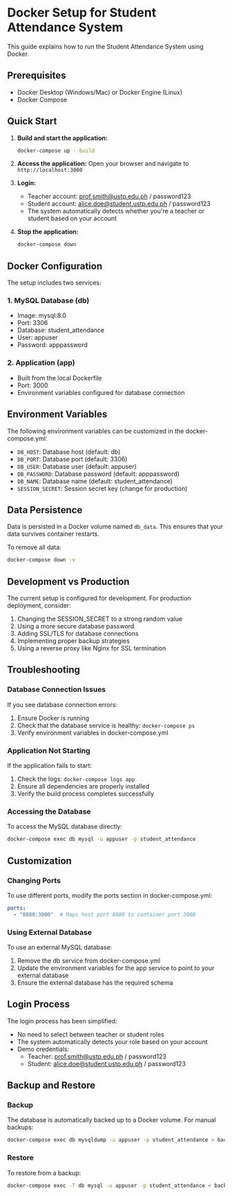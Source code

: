 # Docker Setup for Student Attendance System

This guide explains how to run the Student Attendance System using Docker.

## Prerequisites

- Docker Desktop (Windows/Mac) or Docker Engine (Linux)
- Docker Compose

## Quick Start

1. **Build and start the application:**
   ```bash
   docker-compose up --build
   ```

2. **Access the application:**
   Open your browser and navigate to `http://localhost:3000`

3. **Login:**
   - Teacher account: prof.smith@ustp.edu.ph / password123
   - Student account: alice.doe@student.ustp.edu.ph / password123
   - The system automatically detects whether you're a teacher or student based on your account

4. **Stop the application:**
   ```bash
   docker-compose down
   ```

## Docker Configuration

The setup includes two services:

### 1. MySQL Database (db)
- Image: mysql:8.0
- Port: 3306
- Database: student_attendance
- User: appuser
- Password: apppassword

### 2. Application (app)
- Built from the local Dockerfile
- Port: 3000
- Environment variables configured for database connection

## Environment Variables

The following environment variables can be customized in the docker-compose.yml:

- `DB_HOST`: Database host (default: db)
- `DB_PORT`: Database port (default: 3306)
- `DB_USER`: Database user (default: appuser)
- `DB_PASSWORD`: Database password (default: apppassword)
- `DB_NAME`: Database name (default: student_attendance)
- `SESSION_SECRET`: Session secret key (change for production)

## Data Persistence

Data is persisted in a Docker volume named `db_data`. This ensures that your data survives container restarts.

To remove all data:
```bash
docker-compose down -v
```

## Development vs Production

The current setup is configured for development. For production deployment, consider:

1. Changing the SESSION_SECRET to a strong random value
2. Using a more secure database password
3. Adding SSL/TLS for database connections
4. Implementing proper backup strategies
5. Using a reverse proxy like Nginx for SSL termination

## Troubleshooting

### Database Connection Issues
If you see database connection errors:
1. Ensure Docker is running
2. Check that the database service is healthy: `docker-compose ps`
3. Verify environment variables in docker-compose.yml

### Application Not Starting
If the application fails to start:
1. Check the logs: `docker-compose logs app`
2. Ensure all dependencies are properly installed
3. Verify the build process completes successfully

### Accessing the Database
To access the MySQL database directly:
```bash
docker-compose exec db mysql -u appuser -p student_attendance
```

## Customization

### Changing Ports
To use different ports, modify the ports section in docker-compose.yml:
```yaml
ports:
  - "8080:3000"  # Maps host port 8080 to container port 3000
```

### Using External Database
To use an external MySQL database:
1. Remove the db service from docker-compose.yml
2. Update the environment variables for the app service to point to your external database
3. Ensure the external database has the required schema

## Login Process

The login process has been simplified:
- No need to select between teacher or student roles
- The system automatically detects your role based on your account
- Demo credentials:
  - Teacher: prof.smith@ustp.edu.ph / password123
  - Student: alice.doe@student.ustp.edu.ph / password123

## Backup and Restore

### Backup
The database is automatically backed up to a Docker volume. For manual backups:
```bash
docker-compose exec db mysqldump -u appuser -p student_attendance > backup.sql
```

### Restore
To restore from a backup:
```bash
docker-compose exec -T db mysql -u appuser -p student_attendance < backup.sql
```